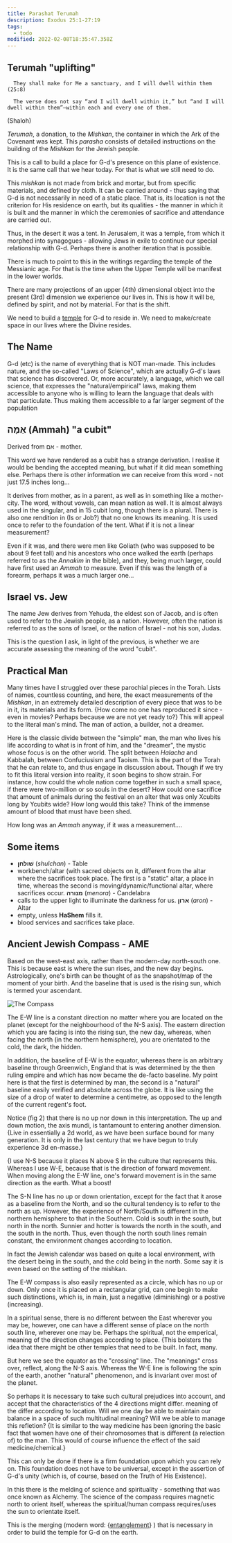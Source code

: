 ```yaml
---
title: Parashat Terumah
description: Exodus 25:1-27:19
tags:
  - todo
modified: 2022-02-08T18:35:47.358Z
---
```


## Terumah "uplifting"

      They shall make for Me a sanctuary, and I will dwell within them (25:8)

      The verse does not say “and I will dwell within it,” but “and I will dwell within them”—within each and every one of them.

(Shaloh)

_Terumah_, a donation, to the _Mishkan_, the container in which the Ark of the Covenant was kept. This _parasha_ consists of detailed instructions on the building of the _Mishkan_ for the Jewish people.

This is a call to build a place for G-d's presence on this plane of existence. It is the same call that we hear today. For that is what we still need to do.

This _mishkan_ is not made from brick and mortar, but from specific materials, and defined by cloth. It can be carried around - thus saying that G-d is not necessarily in need of a static place. That is, its location is not the criterion for His residence on earth, but its qualities - the manner in which it is built and the manner in which the ceremonies of sacrifice and attendance are carried out.

Thus, in the desert it was a tent. In Jerusalem, it was a temple, from which it morphed into synagogues - allowing Jews in exile to continue our special relationship with G-d. Perhaps there is another iteration that is possible.

There is much to point to this in the writings regarding the temple of the Messianic age. For that is the time when the Upper Temple will be manifest in the lower worlds.

There are many projections of an upper (4th) dimensional object into the present (3rd) dimension we experience our lives in. This is how it will be, defined by spirit, and not by material. For that is the shift.

We need to build a [temple](https://www.chabad.org/parshah/article_cdo/aid/1167/jewish/The-Answer-to-the-Mother-of-All-Questions.htm) for G-d to reside in. We need to make/create space in our lives where the Divine resides.

## The Name

G-d (etc) is the name of everything that is NOT man-made. This includes nature, and the so-called "Laws of Science", which are actually G-d's laws that science has discovered. Or, more accurately, a language, which we call science, that expresses the "natural/empirical" laws, making them accessible to anyone who is willing to learn the language that deals with that particulate. Thus making them accessible to a far larger segment of the population

## אַמָּה (Ammah) "a cubit"

Derived from אם - mother.

This word we have rendered as a cubit has a strange derivation. I realise it would be bending the accepted meaning, but what if it did mean something else. Perhaps there is other information we can receive from this word - not just 17.5 inches long...

It derives from mother, as in a parent, as well as in something like a mother-city. The word, without vowels, can mean nation as well. It is almost always used in the singular, and in 15 cubit long, though there is a plural. There is also one rendition in (Is or Job?) that no one knows its meaning. It is used once to refer to the foundation of the tent. What if it is not a linear measurement?

Even if it was, and there were men like Goliath (who was supposed to be about 9 feet tall) and his ancestors who once walked the earth (perhaps referred to as the _Annakim_ in the bible), and they, being much larger, could have first used an _Ammah_ to measure. Even if this was the length of a forearm, perhaps it was a much larger one...

## Israel vs. Jew

The name Jew derives from Yehuda, the eldest son of Jacob, and is often used to refer to the Jewish people, as a nation. However, often the nation is referred to as the sons of Israel, or the nation of Israel - not his son, Judas.

This is the question I ask, in light of the previous, is whether we are accurate assessing the meaning of the word "cubit".

## Practical Man

Many times have I struggled over these parochial pieces in the Torah. Lists of names, countless counting, and here, the exact measurements of the _Mishkan_, in an extremely detailed description of every piece that was to be in it, its materials and its form. {How come no one has reproduced it since - even in movies? Perhaps because we are not yet ready to?} This will appeal to the literal man's mind. The man of action, a builder, not a dreamer.

Here is the classic divide between the "simple" man, the man who lives his life according to what is in front of him, and the "dreamer", the mystic whose focus is on the other world. The split between _Halacha_ and Kabbalah, between Confuciusism and Taoism. This is the part of the Torah that he can relate to, and thus engage in discussion about. Though if we try to fit this literal version into reality, it soon begins to show strain. For instance, how could the whole nation come together in such a small space, if there were two-million or so souls in the desert? How could one sacrifice that amount of animals during the festival on an alter that was only Xcubits long by Ycubits wide? How long would this take? Think of the immense amount of blood that must have been shed.

How long was an _Ammah_ anyway, if it was a measurement....

## Some items

- **שׁולחן** (_shulchan_) - Table
- workbench/altar (with sacred objects on it, different from the altar where the sacrifices took place. The first is a "static" altar, a place in time, whereas the second is moving/dynamic/functional altar, where sacrifices occur.
  **מנורה** (_menora_) - Candelabra
- calls to the upper light to illuminate the darkness for us.
  **ארון** (_aron_) - Altar
- empty, unless **HaShem** fills it.
- blood services and sacrifices take place.

## Ancient Jewish Compass - AME

Based on the west-east axis, rather than the modern-day north-south one. This is because east is where the sun rises, and the new day begins. Astrologically, one's birth can be thought of as the snapshot/map of the moment of your birth. And the baseline that is used is the rising sun, which is termed your ascendant.

![The Compass](/posts/img/neshama/judaica/jewish_compass.svg)

The E-W line is a constant direction no matter where you are located on the planet (except for the neighbourhood of the N-S axis). The eastern direction which you are facing is into the rising sun, the new day, whereas, when facing the north (in the northern hemisphere), you are orientated to the cold, the dark, the hidden.

In addition, the baseline of E-W is the equator, whereas there is an arbitrary baseline through Greenwich, England that is was determined by the then ruling empire and which has now became the de-facto baseline. My point here is that the first is determined by man, the second is a "natural" baseline easily verified and absolute across the globe. It is like using the size of a drop of water to determine a centimetre, as opposed to the length of the current regent's foot.

Notice (fig 2) that there is no up nor down in this interpretation. The up and down motion, the axis mundi, is tantamount to entering another dimension. {Live in essentially a 2d world, as we have been surface bound for many generation. It is only in the last century that we have begun to truly experience 3d en-masse.}

{I use N-S because it places N above S in the culture that represents this. Whereas I use W-E, because that is the direction of forward movement. When moving along the E-W line, one's forward movement is in the same direction as the earth. What a boost!

The S-N line has no up or down orientation, except for the fact that it arose as a baseline from the North, and so the cultural tendency is to refer to the north as up. However, the experience of North/South is different in the northern hemisphere to that in the Southern. Cold is south in the south, but north in the north. Sunnier and hotter is towards the north in the south, and the south in the north. Thus, even though the north south lines remain constant, the environment changes according to location.

In fact the Jewish calendar was based on quite a local environment, with the desert being in the south, and the cold being in the north. Some say it is even based on the setting of the mishkan.

The E-W compass is also easily represented as a circle, which has no up or down. Only once it is placed on a rectangular grid, can one begin to make such distinctions, which is, in main, just a negative (diminishing) or a postive (increasing).

In a spiritual sense, there is no different between the East wherever you may be, however, one can have a different sense of place on the north south line, wherever one may be. Perhaps the spiritual, not the emperical, meaning of the direction changes according to place. {This bolsters the idea that there might be other temples that need to be built. In fact, many.

But here we see the equator as the "crossing" line. The "meanings" cross over, reflect, along the N-S axis. Whereas the W-E line is following the spin of the earth, another "natural" phenomenon, and is invariant over most of the planet.

So perhaps it is necessary to take such cultural prejudices into account, and accept that the characteristics of the 4 directions might differ. meaning of the differ according to location. Will we one day be able to maintain our balance in a space of such multitudinal meaning? Will we be able to manage this refletion? {It is similar to the way medicine has been ignoring the basic fact that women have one of their chromosomes that is different (a relection of) to the man. This would of course influence the effect of the said medicine/chemical.}

This can only be done if there is a firm foundation upon which you can rely on. This foundation does not have to be universal, except in the assertion of G-d's unity (which is, of course, based on the Truth of His Existence).

In this there is the melding of science and spirituality - something that was once known as Alchemy. The science of the compass requires magnetic north to orient itself, whereas the spiritual/human compass requires/uses the sun to orientate itself.

This is the merging (modern word: {[entanglement](entanglement.html)} ) that is necessary in order to build the temple for G-d on the earth.
